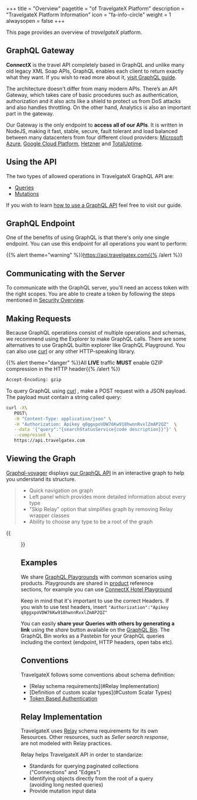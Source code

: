 +++
title = "Overview"
pagetitle = "of TravelgateX Platform"
description = "TravelgateX Platform Information"
icon = "fa-info-circle"
weight = 1
alwaysopen = false
+++

This page provides an overview of _travelgateX_ platform.

## GraphQL Gateway

**ConnectX** is the travel API completely based in GraphQL and unlike many old legacy XML Soap APIs, GraphQL enables each client to return exactly what they want. If you wish to read more about it, [visit GraphQL guide](/learning-graphql/overview/#graphql-at-travelgatex).

The architecture doesn't differ from many modern APIs. There’s an API Gateway, which takes care of basic procedures such as authentication, authorization and it also acts like a shield to protect us from DoS attacks and also handles throttling. On the other hand, Analytics is also an important part in the gateway. 

Our Gateway is the only endpoint to **access all of our APIs**. It is written in NodeJS, making it fast, stable, secure, fault tolerant and load balanced between many datacenters from four different cloud providers: [Microsoft Azure](https://azure.microsoft.com/), [Google Cloud Platform](https://cloud.google.com/), [Hetzner](https://www.hetzner.de/) and [TotalUptime](http://totaluptime.com/).

## Using the API

The two types of allowed operations in TravelgateX GraphQL API are:

* [Queries](http://graphql.org/learn/queries/)
* [Mutations](http://graphql.org/learn/queries/)

If you wish to learn [how to use a GraphQL API](/learning-graphql/) feel free to visit our guide.

## GraphQL Endpoint

One of the benefits of using GraphQL is that there's only one single endpoint. You can use this endpoint for all operations you want to perform: 

{{% alert theme="warning" %}}https://api.travelgatex.com{{% /alert %}} 

## Communicating with the Server

To communicate with the GraphQL server, you'll need an access token with the right scopes. You are able to create a token by following the steps mentioned in [Security Overview](/travelgatex/security/overview).

## Making Requests

Because GraphQL operations consist of multiple operations and schemas, we recommend using the Explorer to make GraphQL calls. There are some alternatives to use GraphQL builtin explorer like GraphQL Playground. You can also use <a href="https://curl.haxx.se" target="_blank">curl</a> or any other HTTP-speaking library.

{{% alert theme="danger" %}}All **LIVE** traffic **MUST** enable GZIP compression in the HTTP header{{% /alert %}} 

```html
Accept-Encoding: gzip
```

To query GraphQL using <a href="https://curl.haxx.se" target="_blank">curl</a> , make a POST request with a JSON payload. The payload must contain a string called query:

```bash
curl -X\
   POST\
   -H "Content-Type: application/json" \
   -H "Authorization: Apikey q8ggxpoVDW76Kw918hwnnRvxlZmAP2QZ"  \
   --data '{"query":"{searchStatusService{code description}}"}' \
   --compressed \
   https://api.travelgatex.com
```

## Viewing the Graph

[Graphql-voyager](https://api.travelgatex.com/voyager) displays [our GraphQL API](https://api.travelgatex.com) in an interactive graph to help you understand its structure.

> * Quick navigation on graph
> * Left panel which provides more detailed information about every type
> * "Skip Relay" option that simplifies graph by removing Relay wrapper classes
> * Ability to choose any type to be a root of the graph

{{<figure src="/images/voyager.gif" link="https://api.travelgatex.com/voyager"  alt="TravelgateX Schema Documentation">}}


## Examples

We share [GraphQL Playgrounds](https://github.com/graphcool/graphql-playground) with common scenarios using products.
Playgrounds are shared in [product](/product/) reference sections, for example you can use [ConnectX Hotel Playground](https://graphqlbin.com/JYRtB)

Keep in mind that it's important to use the correct Headers. If you wish to use test headers, insert `"Authorization":"Apikey q8ggxpoVDW76Kw918hwnnRvxlZmAP2QZ"`

You can easily **share your Queries with others by generating a link** using the _share_ button available on the [GraphQL Bin](https://github.com/graphcool/graphql-playground#how-does-graphql-bin-work). The GraphQL Bin works as a Pastebin for your GraphQL queries including the context (endpoint, HTTP headers, open tabs etc).

## Conventions

TravelgateX follows some conventions about schema definition:

* [Relay schema requirements](#Relay Implementation)
* [Definition of custom scalar types](#Custom Scalar Types)
* [Token Based Authentication](/getting-started/security/#Authentication)

## Relay Implementation

TravelgateX uses [Relay](https://facebook.github.io/relay/) schema requirements for its own Resources. Other resources, such as _Seller search response_, are not modeled with Relay practices.

Relay helps TravelgateX API in order to standarize:

* Standards for querying paginated collections ("Connections" and "Edges")
* Identifying objects directly from the root of a query (avoiding long nested queries)
* Provide mutation input data
